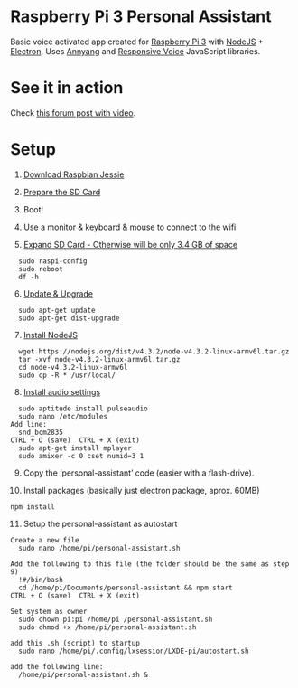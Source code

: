 # Raspberry Pi 3 Personal Assistant

Basic voice activated app created for [Raspberry Pi 3](https://www.raspberrypi.org) with [NodeJS](https://nodejs.org) + [Electron](http://electron.atom.io/). Uses [Annyang](https://www.talater.com/annyang/) and [Responsive Voice](http://responsivevoice.org/) JavaScript libraries.

# See it in action

Check [this forum post with video](http://adndevblog.typepad.com/cloud_and_mobile/2016/04/raspberry-pi-3-nodejs-electron.html).

# Setup

1. [Download Raspbian Jessie](https://www.raspberrypi.org/downloads/raspbian/)

2. [Prepare the SD Card](https://www.raspberrypi.org/documentation/installation/installing-images/README.md)

3. Boot!

4. Use a monitor & keyboard & mouse to connect to the wifi 

5. [Expand SD Card - Otherwise will be only 3.4 GB of space](https://www.raspberrypi.org/documentation/configuration/raspi-config.md)
```
  sudo raspi-config
  sudo reboot
  df -h
````

6. [Update & Upgrade](https://www.raspberrypi.org/documentation/raspbian/updating.md)
```
  sudo apt-get update
  sudo apt-get dist-upgrade
````

7. [Install NodeJS](https://blog.wia.io/installing-node-js-on-a-raspberry-pi-3)
```
  wget https://nodejs.org/dist/v4.3.2/node-v4.3.2-linux-armv6l.tar.gz 
  tar -xvf node-v4.3.2-linux-armv6l.tar.gz 
  cd node-v4.3.2-linux-armv6l
  sudo cp -R * /usr/local/
````

8. [Install audio settings](http://elinux.org/RPi_Text_to_Speech_(Speech_Synthesis))
```
  sudo aptitude install pulseaudio
  sudo nano /etc/modules   
Add line: 
  snd_bcm2835
CTRL + O (save)  CTRL + X (exit)
  sudo apt-get install mplayer
  sudo amixer -c 0 cset numid=3 1
````

9. Copy the ‘personal-assistant’ code (easier with a flash-drive). 

10. Install packages (basically just electron package, aprox. 60MB)
```
npm install
````

11. Setup the personal-assistant as autostart
```
Create a new file
  sudo nano /home/pi/personal-assistant.sh
  
Add the following to this file (the folder should be the same as step 9)
  !#/bin/bash
  cd /home/pi/Documents/personal-assistant && npm start
CTRL + O (save)  CTRL + X (exit)

Set system as owner
  sudo chown pi:pi /home/pi /personal-assistant.sh
  sudo chmod +x /home/pi/personal-assistant.sh

add this .sh (script) to startup
  sudo nano /home/pi/.config/lxsession/LXDE-pi/autostart.sh

add the following line:
  /home/pi/personal-assistant.sh &
```
